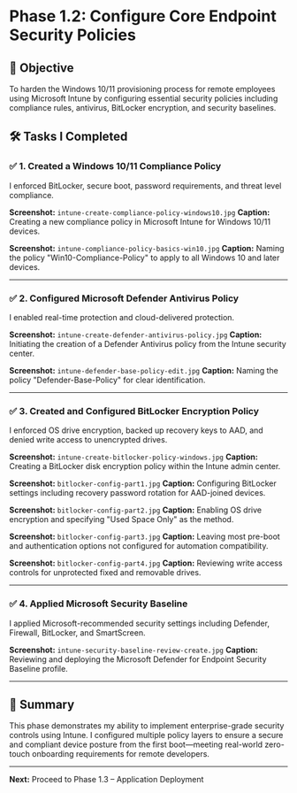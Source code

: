 # Phase 1.2: Configure Core Endpoint Security Policies

## 🎯 Objective

To harden the Windows 10/11 provisioning process for remote employees using Microsoft Intune by configuring essential security policies including compliance rules, antivirus, BitLocker encryption, and security baselines.

## 🛠️ Tasks I Completed

### ✅ 1. Created a Windows 10/11 Compliance Policy

I enforced BitLocker, secure boot, password requirements, and threat level compliance.

**Screenshot:** `intune-create-compliance-policy-windows10.jpg`
**Caption:** Creating a new compliance policy in Microsoft Intune for Windows 10/11 devices.

**Screenshot:** `intune-compliance-policy-basics-win10.jpg`
**Caption:** Naming the policy "Win10-Compliance-Policy" to apply to all Windows 10 and later devices.

---

### ✅ 2. Configured Microsoft Defender Antivirus Policy

I enabled real-time protection and cloud-delivered protection.

**Screenshot:** `intune-create-defender-antivirus-policy.jpg`
**Caption:** Initiating the creation of a Defender Antivirus policy from the Intune security center.

**Screenshot:** `intune-defender-base-policy-edit.jpg`
**Caption:** Naming the policy "Defender-Base-Policy" for clear identification.

---

### ✅ 3. Created and Configured BitLocker Encryption Policy

I enforced OS drive encryption, backed up recovery keys to AAD, and denied write access to unencrypted drives.

**Screenshot:** `intune-create-bitlocker-policy-windows.jpg`
**Caption:** Creating a BitLocker disk encryption policy within the Intune admin center.

**Screenshot:** `bitlocker-config-part1.jpg`
**Caption:** Configuring BitLocker settings including recovery password rotation for AAD-joined devices.

**Screenshot:** `bitlocker-config-part2.jpg`
**Caption:** Enabling OS drive encryption and specifying "Used Space Only" as the method.

**Screenshot:** `bitlocker-config-part3.jpg`
**Caption:** Leaving most pre-boot and authentication options not configured for automation compatibility.

**Screenshot:** `bitlocker-config-part4.jpg`
**Caption:** Reviewing write access controls for unprotected fixed and removable drives.

---

### ✅ 4. Applied Microsoft Security Baseline

I applied Microsoft-recommended security settings including Defender, Firewall, BitLocker, and SmartScreen.

**Screenshot:** `intune-security-baseline-review-create.jpg`
**Caption:** Reviewing and deploying the Microsoft Defender for Endpoint Security Baseline profile.

---

## 📌 Summary

This phase demonstrates my ability to implement enterprise-grade security controls using Intune. I configured multiple policy layers to ensure a secure and compliant device posture from the first boot—meeting real-world zero-touch onboarding requirements for remote developers.

---

**Next:** Proceed to Phase 1.3 – Application Deployment
